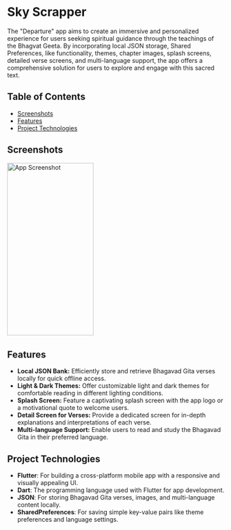 # Sky Scrapper

The "Departure" app aims to create an immersive and personalized experience for users seeking
spiritual guidance through the teachings of the Bhagvat Geeta. By incorporating local JSON
storage, Shared Preferences, like functionality, themes, chapter images, splash screens, detailed
verse screens, and multi-language support, the app offers a comprehensive solution for users to
explore and engage with this sacred text.

## Table of Contents
- [Screenshots](#screenshots)
- [Features](#features)
- [Project Technologies](#project-technologies)

## Screenshots
<img src="" alt="App Screenshot" width="200" height="400"/> &#160;

## Features
- **Local JSON Bank:** Efficiently store and retrieve Bhagavad Gita verses locally for quick offline access.
- **Light & Dark Themes:** Offer customizable light and dark themes for comfortable reading in different lighting conditions.
- **Splash Screen:** Feature a captivating splash screen with the app logo or a motivational quote to welcome users.
- **Detail Screen for Verses:** Provide a dedicated screen for in-depth explanations and interpretations of each verse.
- **Multi-language Support:** Enable users to read and study the Bhagavad Gita in their preferred language.
  
## Project Technologies
- **Flutter**: For building a cross-platform mobile app with a responsive and visually appealing UI.
- **Dart**: The programming language used with Flutter for app development.
- **JSON**: For storing Bhagavad Gita verses, images, and multi-language content locally.
- **SharedPreferences**: For saving simple key-value pairs like theme preferences and language settings.
